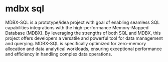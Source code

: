 # mdbx sql

MDBX-SQL is a prototype/idea project with goal of enabling seamless SQL capabilities integrations with the high-performance Memory-Mapped Database (MDBX). By leveraging the strengths of both SQL and MDBX, this project offers developers a versatile and powerful tool for data management and querying. MDBX-SQL is specifically optimized for zero-memory allocation and data analytical workloads, ensuring exceptional performance and efficiency in handling complex data operations.
